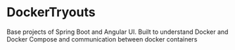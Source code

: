 # DockerTryouts

Base projects of Spring Boot and Angular UI.
Built to understand Docker and Docker Compose and communication between docker containers
